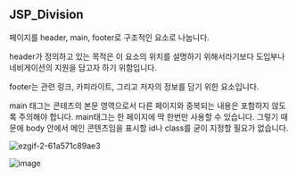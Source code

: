 ## JSP_Division

페이지를 header, main, footer로 구조적인 요소로 나눕니다.

header가 정의하고 있는 목적은 이 요소의 위치를 설명하기 위해서라기보다 도입부나 네비게이션의 지원을 담고자 하기 위함입니다. 

footer는 관련 링크, 카피라이트, 그리고 저자의 정보를 담기 위한 요소입니다.

main 태그는 콘테츠의 본문 영역으로서 다른 페이지와 중복되는 내용은 포함하지 않도록 주의해야 합니다. main태그는 한 페이지에 딱 한번만 사용할 수 있습니다. 그렇기 때문에 body 안에서 메인 콘텐츠임을 표시할 id나 class를 굳이 지정할 필요가 없습니다.


![ezgif-2-61a571c89ae3](https://user-images.githubusercontent.com/38427658/55109880-2861ac00-511a-11e9-875a-f120b65667b9.gif)

![image](https://user-images.githubusercontent.com/38427658/55109775-ef293c00-5119-11e9-9604-f181c5b8fadb.png)
